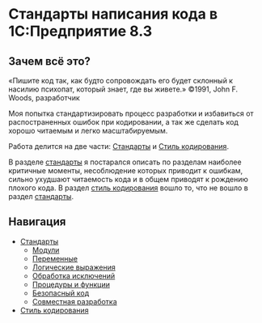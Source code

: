 
# Стандарты написания кода в 1С:Предприятие 8.3

## Зачем всё это?

«Пишите код так, как будто сопровождать его будет склонный к насилию психопат, который знает, где вы живете.» ©1991, John F. Woods, разработчик

Моя попытка стандартизировать процесс разработки и избавиться от распостраненных ошибок при кодировании, а так же сделать код хорошо читаемым и легко масштабируемым.

Работа делится на две части: [Стандарты](./%D0%A1%D1%82%D0%B0%D0%BD%D0%B4%D0%B0%D1%80%D1%82%D1%8B/1%20%D0%9C%D0%BE%D0%B4%D1%83%D0%BB%D0%B8.md) и [Стиль кодирования](%D0%A1%D1%82%D0%B8%D0%BB%D1%8C%20%D0%BA%D0%BE%D0%B4%D0%B8%D1%80%D0%BE%D0%B2%D0%B0%D0%BD%D0%B8%D1%8F.md).

В разделе [стандарты](./%D0%A1%D1%82%D0%B0%D0%BD%D0%B4%D0%B0%D1%80%D1%82%D1%8B/1%20%D0%9C%D0%BE%D0%B4%D1%83%D0%BB%D0%B8.md) я постарался описать по разделам наиболее критичные моменты, несоблюдение которых приводит к ошибкам, сильно ухудшают читаемость кода и в общем приводят к рождению плохого кода. В раздел [стиль кодирования](%D0%A1%D1%82%D0%B8%D0%BB%D1%8C%20%D0%BA%D0%BE%D0%B4%D0%B8%D1%80%D0%BE%D0%B2%D0%B0%D0%BD%D0%B8%D1%8F.md) вошло то, что не вошло в раздел [стандарты](./%D0%A1%D1%82%D0%B0%D0%BD%D0%B4%D0%B0%D1%80%D1%82%D1%8B/1%20%D0%9C%D0%BE%D0%B4%D1%83%D0%BB%D0%B8.md).

## Навигация

- [Стандарты](./%D0%A1%D1%82%D0%B0%D0%BD%D0%B4%D0%B0%D1%80%D1%82%D1%8B/1%20%D0%9C%D0%BE%D0%B4%D1%83%D0%BB%D0%B8.md)
  - [Модули](./%D0%A1%D1%82%D0%B0%D0%BD%D0%B4%D0%B0%D1%80%D1%82%D1%8B/1%20Модули.md)
  - [Переменные](./%D0%A1%D1%82%D0%B0%D0%BD%D0%B4%D0%B0%D1%80%D1%82%D1%8B/2%20Переменные.md)
  - [Логические выражения](./%D0%A1%D1%82%D0%B0%D0%BD%D0%B4%D0%B0%D1%80%D1%82%D1%8B/3%20Логические%20выражения.md)
  - [Обработка исключений](./%D0%A1%D1%82%D0%B0%D0%BD%D0%B4%D0%B0%D1%80%D1%82%D1%8B/4%20Обработка%20исключений.md)
  - [Процедуры и функции](./%D0%A1%D1%82%D0%B0%D0%BD%D0%B4%D0%B0%D1%80%D1%82%D1%8B/5%20Процедуры%20и%20функции.md)
  - [Безопасный код](./%D0%A1%D1%82%D0%B0%D0%BD%D0%B4%D0%B0%D1%80%D1%82%D1%8B/6%20Безопасный%20код.md)
  - [Совместная разработка](./%D0%A1%D1%82%D0%B0%D0%BD%D0%B4%D0%B0%D1%80%D1%82%D1%8B/7%20Совместная%20разработка.md)
- [Стиль кодирования](Стиль%20кодирования.md)
